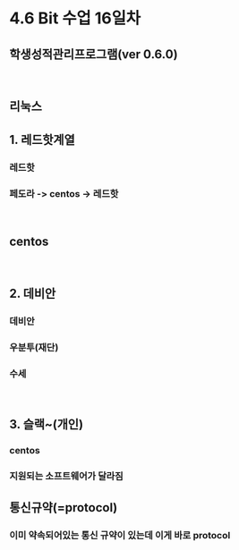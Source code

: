 4.6 Bit 수업 16일차
===================
## 학생성적관리프로그램(ver 0.6.0)
<br>

## 리눅스
## 1. 레드핫계열
### 레드핫
### 페도라 -> centos -> 레드핫 
<br>

## centos
<br>

## 2. 데비안
### 데비안
### 우분투(재단)
### 수세
<br>

## 3. 슬랙~(개인)
### centos

### 지원되는 소프트웨어가 달라짐

## 통신규약(=protocol)
### 이미 약속되어있는 통신 규약이 있는데 이게 바로 protocol